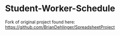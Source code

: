 # Student-Worker-Schedule
Fork of original project found here:
https://github.com/BrianDehlinger/SpreadsheetProject
